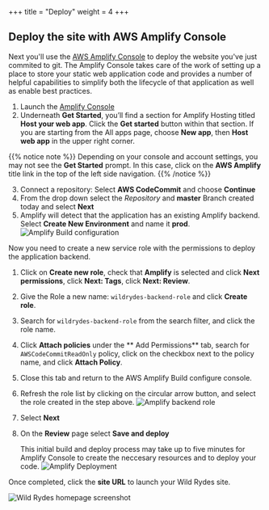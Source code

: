 +++
title = "Deploy"
weight = 4
+++

## Deploy the site with AWS Amplify Console

Next you'll use the [AWS Amplify Console][amplify-console] to deploy the website you've just commited to git. The Amplify Console takes care of the work of setting up a place to store your static web application code and provides a number of helpful capabilities to simplify both the lifecycle of that application as well as enable best practices.

1. Launch the [Amplify Console][amplify-console-console]
2. Underneath **Get Started**, you’ll find a section for Amplify Hosting titled **Host your web app**. Click the **Get started** button within that section. If you are starting from the All apps page, choose **New app**, then **Host web app** in the upper right corner.

{{% notice note %}}
Depending on your console and account settings, you may not see the **Get Started** prompt. In this case, click on the **AWS Amplify** title link in the top of the left side navigation.
{{% /notice %}}

3. Connect a repository: Select **AWS CodeCommit** and choose **Continue**
4. From the drop down select the *Repository* and **master** Branch created today and select **Next**
5. Amplify will detect that the application has an existing Amplify backend. Select **Create New Environment** and name it **prod**.
     ![Amplify Build configuration](/images/amplify-build-config.png)

Now you need to create a new service role with the permissions to deploy the application backend.  

1. Click on **Create new role**, check that **Amplify** is selected and click **Next permissions**, click **Next: Tags**, click **Next: Review**.  
2. Give the Role a new name: `wildrydes-backend-role` and click **Create role**.
3. Search for `wildrydes-backend-role` from the search filter, and click the role name. 
4. Click **Attach policies** under the ** Add Permissions** tab, search for `AWSCodeCommitReadOnly` policy, click on the checkbox next to the policy name, and click **Attach Policy**.
5. Close this tab and return to the AWS Amplify Build configure console.
6. Refresh the role list by clicking on the circular arrow button, and select the role created in the step above.
    ![Amplify backend role](/images/amplify-backend-role.png)
7. Select **Next**
8. On the **Review** page select **Save and deploy**
    
    This initial build and deploy process may take up to five minutes for Amplify Console to create the neccesary resources and to deploy your code.
    ![Amplify Deployment](/images/amplify-deploy-status.png)

Once completed, click the **site URL** to launch your Wild Rydes site.

![Wild Rydes homepage screenshot](/images/wildrydes-homepage.png)

[amplify-console]: https://aws.amazon.com/amplify/console/
[amplify-console-console]: https://console.aws.amazon.com/amplify/home
